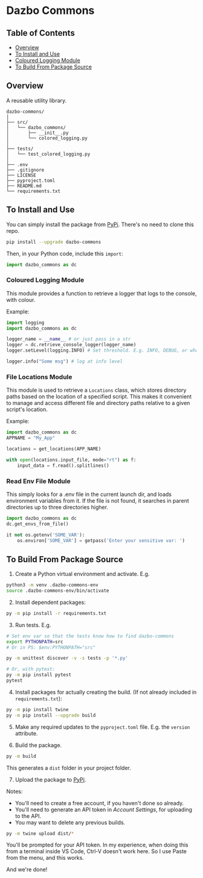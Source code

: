 # Dazbo Commons

## Table of Contents

- [Overview](#overview)
- [To Install and Use](#to-install-and-use)
- [Coloured Logging Module](#coloured-logging-module)
- [To Build From Package Source](#to-build-from-package-source)

## Overview

A reusable utility library.

```text
dazbo-commons/
│
├── src/
│   └── dazbo_commons/
│       ├── __init__.py
│       └── colored_logging.py
│
├── tests/
│   └── test_colored_logging.py
│
├── .env
├── .gitignore
├── LICENSE
├── pyproject.toml
├── README.md
└── requirements.txt
```

## To Install and Use

You can simply install the package from [PyPi](https://pypi.org/project/dazbo-commons/). There's no need to clone this repo.

```bash
pip install --upgrade dazbo-commons
```

Then, in your Python code, include this `import`:

```python
import dazbo_commons as dc
```

### Coloured Logging Module

This module provides a function to retrieve a logger that logs to the console, with colour.

Example:

```python
import logging
import dazbo_commons as dc

logger_name = __name__ # or just pass in a str
logger = dc.retrieve_console_logger(logger_name)
logger.setLevel(logging.INFO) # Set threshold. E.g. INFO, DEBUG, or whatever

logger.info("Some msg") # log at info level
```

### File Locations Module

This module is used to retrieve a `Locations` class, which stores directory paths 
based on the location of a specified script. 
This makes it convenient to manage and access different file and directory paths 
relative to a given script's location.

Example:

```python
import dazbo_commons as dc
APPNAME = "My_App"

locations = get_locations(APP_NAME)

with open(locations.input_file, mode="rt") as f:
    input_data = f.read().splitlines()
```

### Read Env File Module

This simply looks for a .env file in the current launch dir, and loads environment variables from it.
If the file is not found, it searches in parent directories up to three directories higher.

```python
import dazbo_commons as dc
dc.get_envs_from_file()

it not os.getenv('SOME_VAR'):
    os.environ['SOME_VAR'] = getpass('Enter your sensitive var: ')
```

## To Build From Package Source

1. Create a Python virtual environment and activate. E.g.

```bash
python3 -m venv .dazbo-commons-env
source .dazbo-commons-env/bin/activate
```

2. Install dependent packages:

```bash
py -m pip install -r requirements.txt
```

3. Run tests. E.g.

```bash
# Set env var so that the tests know how to find dazbo-commons
export PYTHONPATH=src
# Or in PS: $env:PYTHONPATH="src"

py -m unittest discover -v -s tests -p '*.py'

# Or, with pytest:
py -m pip install pytest
pytest
```

4. Install packages for actually creating the build. (If not already included in `requirements.txt`):

```bash
py -m pip install twine
py -m pip install --upgrade build
```

5. Make any required updates to the `pyproject.toml` file. E.g. the `version` attribute.

6. Build the package.

```bash
py -m build
```

This generates a `dist` folder in your project folder.

7. Upload the package to [PyPi](https://pypi.org/). 

Notes:
- You'll need to create a free account, if you haven't done so already.
- You'll need to generate an API token in _Account Settings_, for uploading to the API.
- You may want to delete any previous builds.

```bash
py -m twine upload dist/*
```

You'll be prompted for your API token. In my experience, when doing this from a terminal inside VS Code, Ctrl-V doesn't work here. So I use Paste from the menu, and this works.

And we're done!